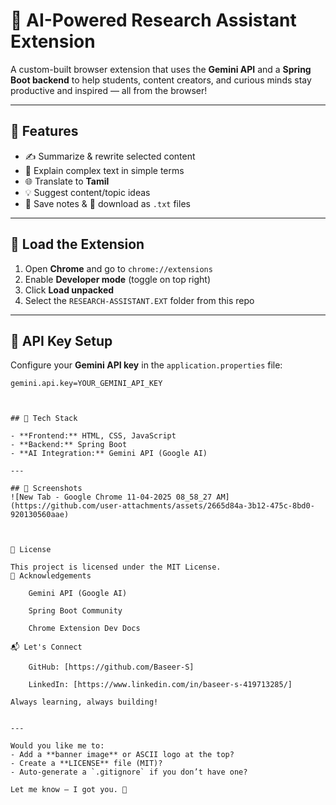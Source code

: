 # 🧠 AI-Powered Research Assistant Extension

A custom-built browser extension that uses the **Gemini API** and a **Spring Boot backend** to help students, content creators, and curious minds stay productive and inspired — all from the browser!

---

## 🚀 Features

- ✍️ Summarize & rewrite selected content  
- 📖 Explain complex text in simple terms  
- 🌐 Translate to **Tamil**  
- 💡 Suggest content/topic ideas  
- 📝 Save notes & 📄 download as `.txt` files  

---

## 🧩 Load the Extension

1. Open **Chrome** and go to `chrome://extensions`  
2. Enable **Developer mode** (toggle on top right)  
3. Click **Load unpacked**  
4. Select the `RESEARCH-ASSISTANT.EXT` folder from this repo  

---

## 💬 API Key Setup

Configure your **Gemini API key** in the `application.properties` file:

```properties
gemini.api.key=YOUR_GEMINI_API_KEY



## 🔧 Tech Stack

- **Frontend:** HTML, CSS, JavaScript
- **Backend:** Spring Boot
- **AI Integration:** Gemini API (Google AI)

---

## 📸 Screenshots
![New Tab - Google Chrome 11-04-2025 08_58_27 AM](https://github.com/user-attachments/assets/2665d84a-3b12-475c-8bd0-920130560aae)



📄 License

This project is licensed under the MIT License.
🙌 Acknowledgements

    Gemini API (Google AI)

    Spring Boot Community

    Chrome Extension Dev Docs

📬 Let's Connect

    GitHub: [https://github.com/Baseer-S]

    LinkedIn: [https://www.linkedin.com/in/baseer-s-419713285/]

Always learning, always building!


---

Would you like me to:
- Add a **banner image** or ASCII logo at the top?
- Create a **LICENSE** file (MIT)?
- Auto-generate a `.gitignore` if you don’t have one?

Let me know — I got you. 💪
